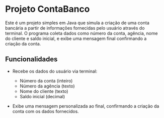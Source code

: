 # Projeto ContaBanco

Este é um projeto simples em Java que simula a criação de uma conta bancária a partir de informações fornecidas pelo usuário através do terminal. O programa coleta dados como número da conta, agência, nome do cliente e saldo inicial, e exibe uma mensagem final confirmando a criação da conta.

## Funcionalidades

- Recebe os dados do usuário via terminal:
  - Número da conta (inteiro)
  - Número da agência (texto)
  - Nome do cliente (texto)
  - Saldo inicial (decimal)
  
- Exibe uma mensagem personalizada ao final, confirmando a criação da conta com os dados fornecidos.


